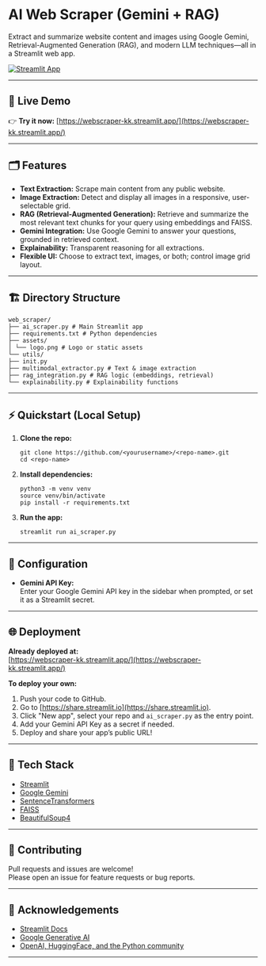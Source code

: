 # AI Web Scraper (Gemini + RAG)

Extract and summarize website content and images using Google Gemini, Retrieval-Augmented Generation (RAG), and modern LLM techniques—all in a Streamlit web app.

[![Streamlit App](https://static.streamlit.io/badges/streamlit_badge_black_white.svg)](https://webscraper-kk.streamlit.app/)

---

## 🚀 Live Demo

👉 **Try it now:** [https://webscraper-kk.streamlit.app/](https://webscraper-kk.streamlit.app/)

---

## 🗂️ Features

- **Text Extraction:** Scrape main content from any public website.
- **Image Extraction:** Detect and display all images in a responsive, user-selectable grid.
- **RAG (Retrieval-Augmented Generation):** Retrieve and summarize the most relevant text chunks for your query using embeddings and FAISS.
- **Gemini Integration:** Use Google Gemini to answer your questions, grounded in retrieved context.
- **Explainability:** Transparent reasoning for all extractions.
- **Flexible UI:** Choose to extract text, images, or both; control image grid layout.

---

## 🏗️ Directory Structure
```
web_scraper/
├── ai_scraper.py # Main Streamlit app
├── requirements.txt # Python dependencies
├── assets/
│ └── logo.png # Logo or static assets
└── utils/
├── init.py
├── multimodal_extractor.py # Text & image extraction
├── rag_integration.py # RAG logic (embeddings, retrieval)
└── explainability.py # Explainability functions
```
---

## ⚡ Quickstart (Local Setup)

1. **Clone the repo:**
    ```
    git clone https://github.com/<yourusername>/<repo-name>.git
    cd <repo-name>
    ```

2. **Install dependencies:**
    ```
    python3 -m venv venv
    source venv/bin/activate
    pip install -r requirements.txt
    ```

3. **Run the app:**
    ```
    streamlit run ai_scraper.py
    ```

---

## 🔑 Configuration

- **Gemini API Key:**  
  Enter your Google Gemini API key in the sidebar when prompted, or set it as a Streamlit secret.

---

## 🌐 Deployment

**Already deployed at:**  
[https://webscraper-kk.streamlit.app/](https://webscraper-kk.streamlit.app/)

**To deploy your own:**
1. Push your code to GitHub.
2. Go to [https://share.streamlit.io](https://share.streamlit.io).
3. Click "New app", select your repo and `ai_scraper.py` as the entry point.
4. Add your Gemini API Key as a secret if needed.
5. Deploy and share your app’s public URL!

---

## 🤖 Tech Stack

- [Streamlit](https://streamlit.io/)
- [Google Gemini](https://ai.google.dev/)
- [SentenceTransformers](https://www.sbert.net/)
- [FAISS](https://github.com/facebookresearch/faiss)
- [BeautifulSoup4](https://www.crummy.com/software/BeautifulSoup/)

---

## 🤝 Contributing

Pull requests and issues are welcome!  
Please open an issue for feature requests or bug reports.


---

## 🙏 Acknowledgements

- [Streamlit Docs](https://docs.streamlit.io/)
- [Google Generative AI](https://ai.google.dev/)
- [OpenAI, HuggingFace, and the Python community](https://huggingface.co/)

---

